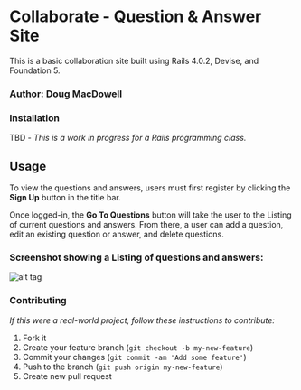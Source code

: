 # Collaborate - Question & Answer Site

This is a basic collaboration site built using Rails 4.0.2, Devise, and Foundation 5.

### Author:  Doug MacDowell

### Installation

TBD - *This is a work in progress for a Rails programming class.*

## Usage

To view the questions and answers, users must first register by clicking the __Sign Up__ button in the title bar.

Once logged-in, the __Go To Questions__ button will take the user to the Listing of current questions and answers. From there, a user can add a question, edit an existing question or answer, and delete questions.

### Screenshot showing a Listing of questions and answers:

![alt tag](https://raw.github.com/Doug-MacDowell/qanda/tree/master/app/assets/images/Q&A_listing_2014-03-04.png)

### Contributing

*If this were a real-world project, follow these instructions to contribute:*

1. Fork it
2. Create your feature branch (`git checkout -b my-new-feature`)
3. Commit your changes (`git commit -am 'Add some feature'`)
4. Push to the branch (`git push origin my-new-feature`)
5. Create new pull request
